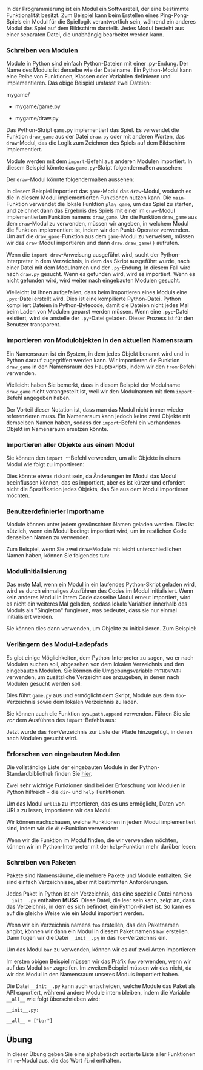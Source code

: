 In der Programmierung ist ein Modul ein Softwareteil, der eine bestimmte Funktionalität besitzt. Zum Beispiel kann beim Erstellen eines Ping-Pong-Spiels ein Modul für die Spiellogik verantwortlich sein, während ein anderes Modul das Spiel auf dem Bildschirm darstellt. Jedes Modul besteht aus einer separaten Datei, die unabhängig bearbeitet werden kann.

### Schreiben von Modulen

Module in Python sind einfach Python-Dateien mit einer .py-Endung. Der Name des Moduls ist derselbe wie der Dateiname. Ein Python-Modul kann eine Reihe von Funktionen, Klassen oder Variablen definieren und implementieren. Das obige Beispiel umfasst zwei Dateien:

mygame/

- mygame/game.py

- mygame/draw.py

Das Python-Skript `game.py` implementiert das Spiel. Es verwendet die Funktion `draw_game` aus der Datei `draw.py` oder mit anderen Worten, das `draw`-Modul, das die Logik zum Zeichnen des Spiels auf dem Bildschirm implementiert.

Module werden mit dem `import`-Befehl aus anderen Modulen importiert. In diesem Beispiel könnte das `game.py`-Skript folgendermaßen aussehen:

Der `draw`-Modul könnte folgendermaßen aussehen:

In diesem Beispiel importiert das `game`-Modul das `draw`-Modul, wodurch es die in diesem Modul implementierten Funktionen nutzen kann. Die `main`-Funktion verwendet die lokale Funktion `play_game`, um das Spiel zu starten, und zeichnet dann das Ergebnis des Spiels mit einer im `draw`-Modul implementierten Funktion namens `draw_game`. Um die Funktion `draw_game` aus dem `draw`-Modul zu verwenden, müssen wir angeben, in welchem Modul die Funktion implementiert ist, indem wir den Punkt-Operator verwenden. Um auf die `draw_game`-Funktion aus dem `game`-Modul zu verweisen, müssen wir das `draw`-Modul importieren und dann `draw.draw_game()` aufrufen. 

Wenn die `import draw`-Anweisung ausgeführt wird, sucht der Python-Interpreter in dem Verzeichnis, in dem das Skript ausgeführt wurde, nach einer Datei mit dem Modulnamen und der `.py`-Endung. In diesem Fall wird nach `draw.py` gesucht. Wenn es gefunden wird, wird es importiert. Wenn es nicht gefunden wird, wird weiter nach eingebauten Modulen gesucht.

Vielleicht ist Ihnen aufgefallen, dass beim Importieren eines Moduls eine `.pyc`-Datei erstellt wird. Dies ist eine kompilierte Python-Datei. Python kompiliert Dateien in Python-Bytecode, damit die Dateien nicht jedes Mal beim Laden von Modulen geparst werden müssen. Wenn eine `.pyc`-Datei existiert, wird sie anstelle der `.py`-Datei geladen. Dieser Prozess ist für den Benutzer transparent.

### Importieren von Modulobjekten in den aktuellen Namensraum

Ein Namensraum ist ein System, in dem jedes Objekt benannt wird und in Python darauf zugegriffen werden kann. Wir importieren die Funktion `draw_game` in den Namensraum des Hauptskripts, indem wir den `from`-Befehl verwenden.

Vielleicht haben Sie bemerkt, dass in diesem Beispiel der Modulname `draw_game` nicht vorangestellt ist, weil wir den Modulnamen mit dem `import`-Befehl angegeben haben.

Der Vorteil dieser Notation ist, dass man das Modul nicht immer wieder referenzieren muss. Ein Namensraum kann jedoch keine zwei Objekte mit demselben Namen haben, sodass der `import`-Befehl ein vorhandenes Objekt im Namensraum ersetzen könnte.

### Importieren aller Objekte aus einem Modul

Sie können den `import *`-Befehl verwenden, um alle Objekte in einem Modul wie folgt zu importieren:

Dies könnte etwas riskant sein, da Änderungen im Modul das Modul beeinflussen können, das es importiert, aber es ist kürzer und erfordert nicht die Spezifikation jedes Objekts, das Sie aus dem Modul importieren möchten.

### Benutzerdefinierter Importname

Module können unter jedem gewünschten Namen geladen werden. Dies ist nützlich, wenn ein Modul bedingt importiert wird, um im restlichen Code denselben Namen zu verwenden.

Zum Beispiel, wenn Sie zwei `draw`-Module mit leicht unterschiedlichen Namen haben, können Sie folgendes tun:

### Modulinitialisierung

Das erste Mal, wenn ein Modul in ein laufendes Python-Skript geladen wird, wird es durch einmaliges Ausführen des Codes im Modul initialisiert. Wenn kein anderes Modul in Ihrem Code dasselbe Modul erneut importiert, wird es nicht ein weiteres Mal geladen, sodass lokale Variablen innerhalb des Moduls als "Singleton" fungieren, was bedeutet, dass sie nur einmal initialisiert werden.

Sie können dies dann verwenden, um Objekte zu initialisieren. Zum Beispiel:

### Verlängern des Modul-Ladepfads

Es gibt einige Möglichkeiten, dem Python-Interpreter zu sagen, wo er nach Modulen suchen soll, abgesehen von dem lokalen Verzeichnis und den eingebauten Modulen. Sie können die Umgebungsvariable `PYTHONPATH` verwenden, um zusätzliche Verzeichnisse anzugeben, in denen nach Modulen gesucht werden soll:

Dies führt `game.py` aus und ermöglicht dem Skript, Module aus dem `foo`-Verzeichnis sowie dem lokalen Verzeichnis zu laden.

Sie können auch die Funktion `sys.path.append` verwenden. Führen Sie sie *vor* dem Ausführen des `import`-Befehls aus:

Jetzt wurde das `foo`-Verzeichnis zur Liste der Pfade hinzugefügt, in denen nach Modulen gesucht wird.

### Erforschen von eingebauten Modulen

Die vollständige Liste der eingebauten Module in der Python-Standardbibliothek finden Sie [hier](https://docs.python.org/3/library/).

Zwei sehr wichtige Funktionen sind bei der Erforschung von Modulen in Python hilfreich - die `dir`- und `help`-Funktionen.

Um das Modul `urllib` zu importieren, das es uns ermöglicht, Daten von URLs zu lesen, importieren wir das Modul:

Wir können nachschauen, welche Funktionen in jedem Modul implementiert sind, indem wir die `dir`-Funktion verwenden:

Wenn wir die Funktion im Modul finden, die wir verwenden möchten, können wir im Python-Interpreter mit der `help`-Funktion mehr darüber lesen:

### Schreiben von Paketen

Pakete sind Namensräume, die mehrere Pakete und Module enthalten. Sie sind einfach Verzeichnisse, aber mit bestimmten Anforderungen.

Jedes Paket in Python ist ein Verzeichnis, das eine spezielle Datei namens `__init__.py` enthalten **MUSS**. Diese Datei, die leer sein kann, zeigt an, dass das Verzeichnis, in dem es sich befindet, ein Python-Paket ist. So kann es auf die gleiche Weise wie ein Modul importiert werden.

Wenn wir ein Verzeichnis namens `foo` erstellen, das den Paketnamen angibt, können wir dann ein Modul in diesem Paket namens `bar` erstellen. Dann fügen wir die Datei `__init__.py` in das `foo`-Verzeichnis ein.

Um das Modul `bar` zu verwenden, können wir es auf zwei Arten importieren:

Im ersten obigen Beispiel müssen wir das Präfix `foo` verwenden, wenn wir auf das Modul `bar` zugreifen. Im zweiten Beispiel müssen wir das nicht, da wir das Modul in den Namensraum unseres Moduls importiert haben.

Die Datei `__init__.py` kann auch entscheiden, welche Module das Paket als API exportiert, während andere Module intern bleiben, indem die Variable `__all__` wie folgt überschrieben wird:

    __init__.py:

    __all__ = ["bar"]

Übung
--------

In dieser Übung geben Sie eine alphabetisch sortierte Liste aller Funktionen im `re`-Modul aus, die das Wort `find` enthalten.